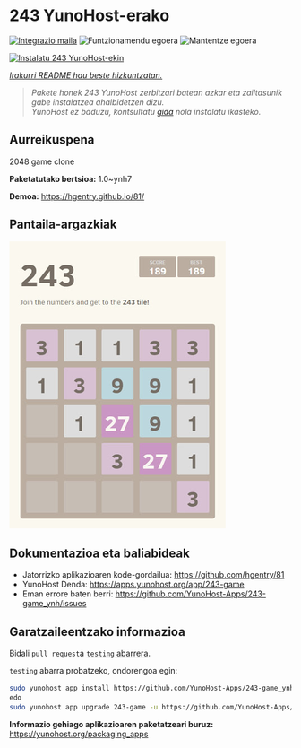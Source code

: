 <!--
Ohart ongi: README hau automatikoki sortu da <https://github.com/YunoHost/apps/tree/master/tools/readme_generator>ri esker
EZ editatu eskuz.
-->

# 243 YunoHost-erako

[![Integrazio maila](https://dash.yunohost.org/integration/243-game.svg)](https://dash.yunohost.org/appci/app/243-game) ![Funtzionamendu egoera](https://ci-apps.yunohost.org/ci/badges/243-game.status.svg) ![Mantentze egoera](https://ci-apps.yunohost.org/ci/badges/243-game.maintain.svg)

[![Instalatu 243 YunoHost-ekin](https://install-app.yunohost.org/install-with-yunohost.svg)](https://install-app.yunohost.org/?app=243-game)

*[Irakurri README hau beste hizkuntzatan.](./ALL_README.md)*

> *Pakete honek 243 YunoHost zerbitzari batean azkar eta zailtasunik gabe instalatzea ahalbidetzen dizu.*  
> *YunoHost ez baduzu, kontsultatu [gida](https://yunohost.org/install) nola instalatu ikasteko.*

## Aurreikuspena

2048 game clone


**Paketatutako bertsioa:** 1.0~ynh7

**Demoa:** <https://hgentry.github.io/81/>

## Pantaila-argazkiak

![243(r)en pantaila-argazkia](./doc/screenshots/Screenshot-243.jpg)

## Dokumentazioa eta baliabideak

- Jatorrizko aplikazioaren kode-gordailua: <https://github.com/hgentry/81>
- YunoHost Denda: <https://apps.yunohost.org/app/243-game>
- Eman errore baten berri: <https://github.com/YunoHost-Apps/243-game_ynh/issues>

## Garatzaileentzako informazioa

Bidali `pull request`a [`testing` abarrera](https://github.com/YunoHost-Apps/243-game_ynh/tree/testing).

`testing` abarra probatzeko, ondorengoa egin:

```bash
sudo yunohost app install https://github.com/YunoHost-Apps/243-game_ynh/tree/testing --debug
edo
sudo yunohost app upgrade 243-game -u https://github.com/YunoHost-Apps/243-game_ynh/tree/testing --debug
```

**Informazio gehiago aplikazioaren paketatzeari buruz:** <https://yunohost.org/packaging_apps>
